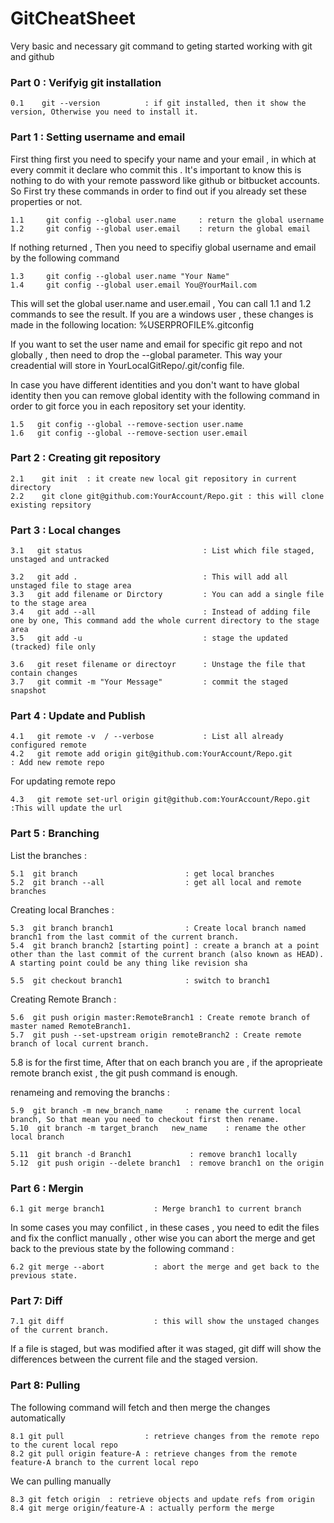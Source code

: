 # GitCheatSheet
Very basic and necessary git command to geting started working with git and github
### Part 0 : Verifyig git installation

```
0.1    git --version          : if git installed, then it show the version, Otherwise you need to install it.
```

### Part 1 : Setting username and email 

First thing first you need to specify your name and your email , in which at every commit it declare who commit this . It's important to know this is nothing to do with your remote password like github or bitbucket accounts.
So First try these commands in order to find out if you already set these properties or not.
```
1.1     git config --global user.name     : return the global username 
1.2     git config --global user.email    : return the global email
```
If nothing returned , Then you need to specifiy global username and email by the following command  

```
1.3     git config --global user.name "Your Name" 
1.4     git config --global user.email You@YourMail.com 
```

This will set the global user.name and user.email , You can call 1.1 and 1.2 commands to see the result.
If you are a windows user , these changes is made in the following location: %USERPROFILE%\.gitconfig  

If you want to set the user name and email for specific git repo and not globally , then need to drop the --global parameter. This way your creadential will store in YourLocalGitRepo/.git/config file.

In case you have different identities and you don't want to have global identity then you can remove global identity with the following command in order to git force you in each repository set your identity.

```
1.5   git config --global --remove-section user.name
1.6   git config --global --remove-section user.email
```


### Part 2 : Creating git repository

```
2.1    git init  : it create new local git repository in current directory
2.2    git clone git@github.com:YourAccount/Repo.git : this will clone existing repsitory
```

### Part 3 : Local changes
```
3.1   git status                           : List which file staged, unstaged and untracked 

3.2   git add .                            : This will add all unstaged file to stage area
3.3   git add filename or Dirctory         : You can add a single file to the stage area
3.4   git add --all                        : Instead of adding file one by one, This command add the whole current directory to the stage area
3.5   git add -u                           : stage the updated (tracked) file only

3.6   git reset filename or directoyr      : Unstage the file that contain changes
3.7   git commit -m "Your Message"         : commit the staged snapshot 
```

### Part 4 : Update and Publish
```
4.1   git remote -v  / --verbose           : List all already configured remote
4.2   git remote add origin git@github.com:YourAccount/Repo.git           : Add new remote repo 
```
For updating remote repo
```
4.3   git remote set-url origin git@github.com:YourAccount/Repo.git     :This will update the url
```
### Part 5 : Branching

List the branches :
```
5.1  git branch                        : get local branches
5.2  git branch --all                  : get all local and remote branches
```

Creating local Branches :
```
5.3  git branch branch1                : Create local branch named branch1 from the last commit of the current branch.
5.4  git branch branch2 [starting point] : create a branch at a point other than the last commit of the current branch (also known as HEAD). A starting point could be any thing like revision sha 

5.5  git checkout branch1              : switch to branch1
```
Creating Remote Branch :
```
5.6  git push origin master:RemoteBranch1 : Create remote branch of master named RemoteBranch1.
5.7  git push --set-upstream origin remoteBranch2 : Create remote branch of local current branch.
```
5.8 is for the first time, After that on each branch you are , if the aproprieate remote branch exist , the git push command is enough.


renameing and removing the branchs :
```
5.9  git branch -m new_branch_name     : rename the current local branch, So that mean you need to checkout first then rename.
5.10  git branch -m target_branch   new_name    : rename the other local branch

5.11  git branch -d Branch1             : remove branch1 locally
5.12  git push origin --delete branch1  : remove branch1 on the origin
```

### Part 6 : Mergin
```
6.1 git merge branch1           : Merge branch1 to current branch
```
In some cases you may confilict , in these cases , you need to edit the files and fix the conflict manually , other wise you can abort the merge and get back to the previous state by the following command :
```
6.2 git merge --abort           : abort the merge and get back to the previous state.
```

### Part 7: Diff
```
7.1 git diff                    : this will show the unstaged changes of the current branch.
```
If a file is staged, but was modified after it was staged, git diff will show the differences between the current file and the staged version.

### Part 8: Pulling

The following command will fetch and then merge the changes automatically
```
8.1 git pull                  : retrieve changes from the remote repo to the curent local repo
8.2 git pull origin feature-A : retrieve changes from the remote feature-A branch to the current local repo
```
We can pulling manually
```
8.3 git fetch origin  : retrieve objects and update refs from origin
8.4 git merge origin/feature-A : actually perform the merge
```
